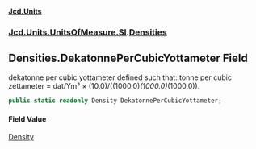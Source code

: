 #### [Jcd.Units](index.md 'index')
### [Jcd.Units.UnitsOfMeasure.SI](Jcd.Units.UnitsOfMeasure.SI.md 'Jcd.Units.UnitsOfMeasure.SI').[Densities](Densities.md 'Jcd.Units.UnitsOfMeasure.SI.Densities')

## Densities.DekatonnePerCubicYottameter Field

dekatonne per cubic yottameter defined such that: tonne per cubic zettameter = dat/Ym³ × (10.0)/((1000.0)*(1000.0)*(1000.0)).

```csharp
public static readonly Density DekatonnePerCubicYottameter;
```

#### Field Value
[Density](Density.md 'Jcd.Units.UnitTypes.Density')